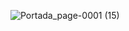![Portada_page-0001 (15)](https://user-images.githubusercontent.com/84390820/132798734-54711230-2391-444a-91f9-a56baa327b3e.jpg)
























